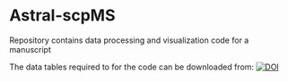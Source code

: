 # Astral-scpMS
Repository contains data processing and visualization code for a manuscript 


The data tables required to for the code can be downloaded from: [![DOI](https://zenodo.org/badge/DOI/10.5281/zenodo.12754964.svg)](https://doi.org/10.5281/zenodo.12754964)
